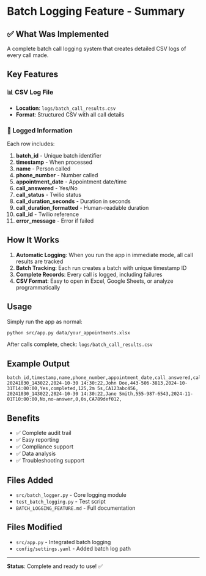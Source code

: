 # Batch Logging Feature - Summary

## ✅ What Was Implemented

A complete batch call logging system that creates detailed CSV logs of every call made.

## Key Features

### 📊 CSV Log File
- **Location**: `logs/batch_call_results.csv`
- **Format**: Structured CSV with all call details

### 📝 Logged Information
Each row includes:
1. **batch_id** - Unique batch identifier
2. **timestamp** - When processed
3. **name** - Person called
4. **phone_number** - Number called
5. **appointment_date** - Appointment date/time
6. **call_answered** - Yes/No
7. **call_status** - Twilio status
8. **call_duration_seconds** - Duration in seconds
9. **call_duration_formatted** - Human-readable duration
10. **call_id** - Twilio reference
11. **error_message** - Error if failed

## How It Works

1. **Automatic Logging**: When you run the app in immediate mode, all call results are tracked
2. **Batch Tracking**: Each run creates a batch with unique timestamp ID
3. **Complete Records**: Every call is logged, including failures
4. **CSV Format**: Easy to open in Excel, Google Sheets, or analyze programmatically

## Usage

Simply run the app as normal:

```bash
python src/app.py data/your_appointments.xlsx
```

After calls complete, check: `logs/batch_call_results.csv`

## Example Output

```
batch_id,timestamp,name,phone_number,appointment_date,call_answered,call_status,call_duration_seconds,call_duration_formatted,call_id,error_message
20241030_143022,2024-10-30 14:30:22,John Doe,443-506-3813,2024-10-31T14:00:00,Yes,completed,125,2m 5s,CA123abc456,
20241030_143022,2024-10-30 14:30:22,Jane Smith,555-987-6543,2024-11-01T10:00:00,No,no-answer,0,0s,CA789def012,
```

## Benefits

- ✅ Complete audit trail
- ✅ Easy reporting
- ✅ Compliance support
- ✅ Data analysis
- ✅ Troubleshooting support

## Files Added

- `src/batch_logger.py` - Core logging module
- `test_batch_logging.py` - Test script
- `BATCH_LOGGING_FEATURE.md` - Full documentation

## Files Modified

- `src/app.py` - Integrated batch logging
- `config/settings.yaml` - Added batch log path

---

**Status**: Complete and ready to use! ✅

